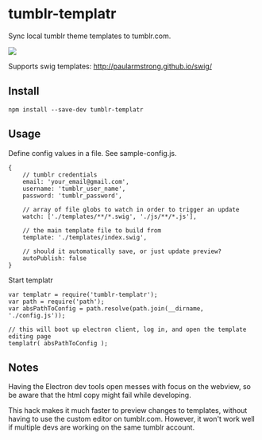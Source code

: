 # tumblr-templatr
Sync local tumblr theme templates to tumblr.com. 

![](https://positlabs.github.io/tumblr-templatr/assets/imgs/templatr-infographic.jpg)

Supports swig templates: http://paularmstrong.github.io/swig/


## Install
`npm install --save-dev tumblr-templatr`


## Usage

Define config values in a file. See sample-config.js.

```
{
	// tumblr credentials
	email: 'your_email@gmail.com',
	username: 'tumblr_user_name',
	password: 'tumblr_password',
	
	// array of file globs to watch in order to trigger an update
	watch: ['./templates/**/*.swig', './js/**/*.js'],

	// the main template file to build from
	template: './templates/index.swig',

	// should it automatically save, or just update preview?
	autoPublish: false
}
```

Start templatr


```
var templatr = require('tumblr-templatr');
var path = require('path');
var absPathToConfig = path.resolve(path.join(__dirname, './config.js'));

// this will boot up electron client, log in, and open the template editing page
templatr( absPathToConfig );

```


## Notes

Having the Electron dev tools open messes with focus on the webview, so be aware that the html copy might fail while developing.

This hack makes it much faster to preview changes to templates, without having to use the custom editor on tumblr.com. However, it won't work well if multiple devs are working on the same tumblr account.
